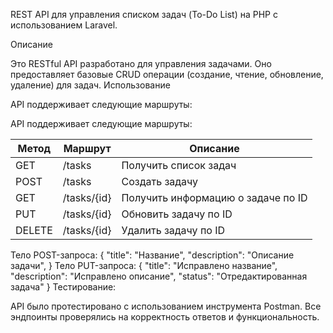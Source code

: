 REST API для управления списком задач (To-Do List) на PHP с
использованием Laravel.

Описание

Это RESTful API разработано для управления задачами. Оно предоставляет базовые CRUD операции (создание, чтение, обновление, удаление) для задач.
Использование

API поддерживает следующие маршруты:

API поддерживает следующие маршруты:

| Метод | Маршрут             | Описание                               |
|-------|---------------------|---------------------------------------|
| GET   | /tasks           | Получить список задач                   |
| POST  | /tasks           | Создать задачу                        |
| GET   | /tasks/{id}      | Получить информацию о задаче по ID      |
| PUT   | /tasks/{id}      | Обновить задачу по ID                 |
| DELETE| /tasks/{id}      | Удалить задачу по ID                   |
Тело POST-запроса:
{
    "title": "Название",
    "description": "Описание задачи",
}
Тело PUT-запроса:
{
    "title": "Исправлено название",
    "description": "Исправлено описание",
    "status": "Отредактированная задача"
}
Тестирование:

API было протестировано с использованием инструмента Postman. 
Все эндпоинты проверялись на корректность ответов и функциональность.

